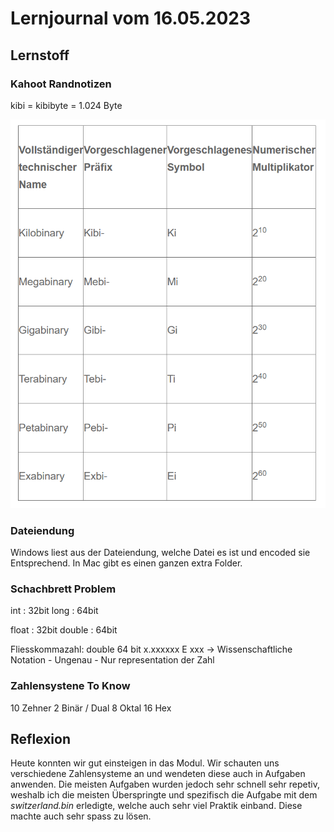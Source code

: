 # Lernjournal vom 16.05.2023

## Lernstoff

### Kahoot Randnotizen
kibi = kibibyte = 1.024 Byte

![kibi](./res/kibi.png)

### Dateiendung

Windows liest aus der Dateiendung, welche Datei es ist und encoded sie Entsprechend.
In Mac gibt es einen ganzen extra Folder.

### Schachbrett Problem

int  : 32bit
long : 64bit

float  : 32bit
double : 64bit

Fliesskommazahl:
    double 64 bit
    x.xxxxxx E xxx
    -> Wissenschaftliche Notation
        - Ungenau
        - Nur representation der Zahl

### Zahlensystene To Know

10 Zehner
 2 Binär / Dual
 8 Oktal
16 Hex

## Reflexion

Heute konnten wir gut einsteigen in das Modul. Wir schauten uns verschiedene Zahlensysteme an und wendeten diese auch in Aufgaben anwenden. Die meisten Aufgaben wurden jedoch sehr schnell sehr repetiv, weshalb ich die meisten Überspringte und spezifisch die Aufgabe mit dem *switzerland.bin* erledigte, welche auch sehr viel Praktik einband. Diese machte auch sehr spass zu lösen.
